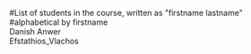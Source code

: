 #List of students in the course, written as "firstname lastname" #alphabetical by firstname<br> 
Danish Anwer<br> 
Efstathios_Vlachos<br>
